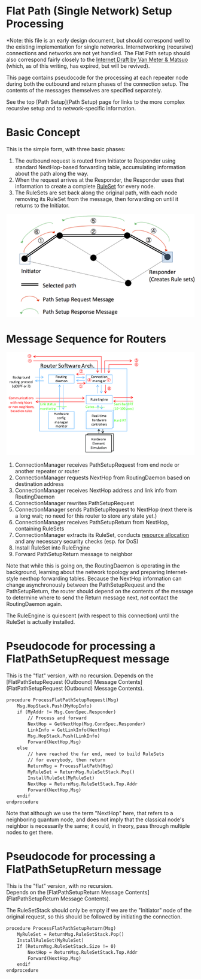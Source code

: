# Flat Path (Single Network) Setup Processing #

*Note: this file is an early design document, but should correspond well
to the existing implementation for single networks.  Internetworking
(recursive) connections and networks are not yet handled.  The Flat
Path setup should also correspond fairly closely to the [Internet Draft
by Van Meter &
Matsuo](https://tools.ietf.org/html/draft-van-meter-qirg-quantum-connection-setup-01)
(which, as of this writing, has expired, but will be revived).

This page contains pseudocode for the processing at each repeater node during both the outbound and return phases of the connection setup. The contents of the messages themselves are specified separately.

See the top [Path Setup](Path Setup) page for links to the more complex recursive setup and to network-specific information.

# Basic Concept #

This is the simple form, with three basic phases:

1. The outbound request is routed from Initiator to Responder using standard NextHop-based forwarding table, accumulating information about the path along the way.
1. When the request arrives at the Responder, the Responder uses that information to create a complete [RuleSet](RuleSet) for every node.
1. The RuleSets are set back along the original path, with each node removing its RuleSet from the message, then forwarding on until it returns to the Initiator.

![FlatPath-Setup-Processing.png](img/FlatPath-Setup-Processing.png)

# Message Sequence for Routers #

![Router software arch.png](img/Router%20software%20arch.png)

1. ConnectionManager receives PathSetupRequest from end node or another repeater or router
2. ConnectionManager requests NextHop from RoutingDaemon based on destination address
3. ConnectionManager receives NextHop address and link info from RoutingDaemon
4. ConnectionManager rewrites PathSetupRequest
5. ConnectionManager sends PathSetupRequest to NextHop
   (next there is a long wait; no need for this router to store any state yet.)
6. ConnectionManager receives PathSetupReturn from NextHop, containing RuleSets
7. ConnectionManager extracts its RuleSet, conducts [resource allocation](Resource_Allocation.md) and any necessary security checks (esp. for DoS)
8. Install RuleSet into RuleEngine
9. Forward PathSetupReturn message to neighbor

Note that while this is going on, the RoutingDaemon is operating in the background, learning about the network topology and preparing Internet-style nexthop forwarding tables.  Because the NextHop information can change asynchronously between the PathSetupRequest and the PathSetupReturn, the router should depend on the contents of the message to determine where to send the Return message next, _not_ contact the RoutingDaemon again.

The RuleEngine is quiescent (with respect to this connection) until the RuleSet is actually installed.

# Pseudocode for processing a FlatPathSetupRequest message #

This is the "flat" version, with no recursion.
Depends on the [FlatPathSetupRequest (Outbound) Message Contents](FlatPathSetupRequest (Outbound) Message Contents).

    procedure ProcessFlatPathSetupRequest(Msg)
        Msg.HopStack.Push(MyHopInfo)
        if (MyAddr != Msg.ConnSpec.Responder)
            // Process and forward
            NextHop = GetNextHop(Msg.ConnSpec.Responder)
            LinkInfo = GetLinkInfo(NextHop)
            Msg.HopStack.Push(LinkInfo)
            Forward(NextHop,Msg)
        else
            // have reached the far end, need to build RuleSets
            // for everybody, then return
            ReturnMsg = ProcessFlatPath(Msg)
            MyRuleSet = ReturnMsg.RuleSetStack.Pop()
            InstallRuleSet(MyRuleSet)
            NextHop = ReturnMsg.RuleSetStack.Top.Addr
            Forward(NextHop,Msg)
        endif        
    endprocedure

Note that although we use the term "NextHop" here, that refers to a neighboring quantum node, and does not imply that the classical node's neighbor is necessarily the same; it could, in theory, pass through multiple nodes to get there.

# Pseudocode for processing a FlatPathSetupReturn message #

This is the "flat" version, with no recursion.  
Depends on the [FlatPathSetupReturn Message Contents](FlatPathSetupReturn Message Contents).

The RuleSetStack should only be empty if we are the "Initiator" node of the original request, so this should be followed by initiating the connection.

    procedure ProcessFlatPathSetupReturn(Msg)
        MyRuleSet = ReturnMsg.RuleSetStack.Pop()
        InstallRuleSet(MyRuleSet)
        If (ReturnMsg.RuleSetStack.Size != 0)
            NextHop = ReturnMsg.RuleSetStack.Top.Addr
            Forward(NextHop,Msg)
        endif
    endprocedure

